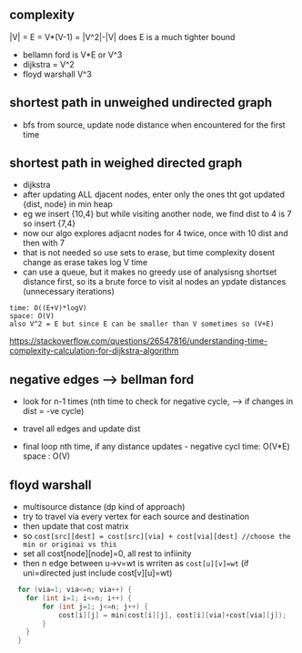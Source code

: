 ## complexity
|V| = E  = V*(V-1)  = |V^2|-|V|
does E is a much tighter bound

- bellamn ford is V*E or V^3
- dijkstra = V^2
- floyd warshall V^3

## shortest path in unweighed undirected graph
- bfs from source, update node distance when encountered for the first time
## shortest path in weighed directed graph
- dijkstra
- after updating ALL djacent nodes, enter only the ones tht got updated {dist, node} in min heap
- eg we insert {10,4} but while visiting another node, we find dist to 4 is 7 so insert {7,4}
- now our algo explores adjacnt nodes for 4 twice, once with 10 dist and then with 7
- that is not needed so use sets to erase, but time complexity dosent change as erase takes log V time
- can use a queue, but it makes no greedy use of analysisng shortset distance first, so its a brute force to visit al nodes an ypdate distances (unnecessary iterations)
```
time: O((E+V)*logV)
space: O(V)
also V^2 = E but since E can be smaller than V sometimes so (V+E)
```
https://stackoverflow.com/questions/26547816/understanding-time-complexity-calculation-for-dijkstra-algorithm

## negative edges --> bellman ford
- look for n-1 times (nth time to check for negative cycle, --> if changes in dist = -ve cycle)
- travel all edges and update dist

- final loop nth time, if any distance updates - negative cycl 
time: O(V*E) 
space : O(V)
## floyd warshall 
- multisource distance (dp kind of approach)
- try to travel via every vertex for each source and destination
- then update that cost matrix
- so `cost[src][dest] = cost[src][via] + cost[via][dest] //choose the min or originai vs this`
- set all cost[node][node]=0, all rest to infiinity
- then n edge between u->v=wt is wrriten as `cost[u][v]=wt` (if uni=directed just include cost[v][u]=wt)
```cpp
  for (via=1; via<=n; via++) {
    for (int i=1; i<=n; i++) {
        for (int j=1; j<=n; j++) {
            cost[i][j] = min(cost[i][j], cost[i][via]+cost[via][j]);
        }
    }
  }
```
